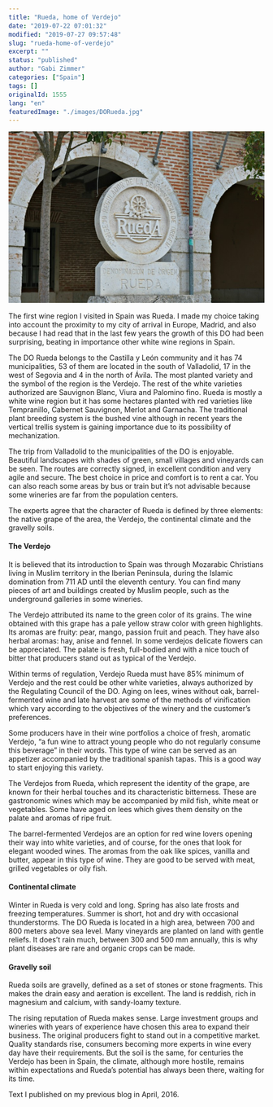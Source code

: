 ```yaml
---
title: "Rueda, home of Verdejo"
date: "2019-07-22 07:01:32"
modified: "2019-07-27 09:57:48"
slug: "rueda-home-of-verdejo"
excerpt: ""
status: "published"
author: "Gabi Zimmer"
categories: ["Spain"]
tags: []
originalId: 1555
lang: "en"
featuredImage: "./images/DORueda.jpg"
---
```


![Rueda, home of Verdejo](./images/DORueda.jpg)

The first wine region I visited in Spain was Rueda. I made my choice taking into account the proximity to my city of arrival in Europe, Madrid, and also because I had read that in the last few years the growth of this DO had been surprising, beating in importance other white wine regions in Spain.


The DO Rueda belongs to the Castilla y León community and it has 74 municipalities, 53 of them are located in the south of Valladolid, 17 in the west of Segovia and 4 in the north of Ávila. The most planted variety and the symbol of the region is the Verdejo. The rest of the white varieties authorized are Sauvignon Blanc, Viura and Palomino fino. Rueda is mostly a white wine region but it has some hectares planted with red varieties like Tempranillo, Cabernet Sauvignon, Merlot and Garnacha. The traditional plant breeding system is the bushed vine although in recent years the vertical trellis system is gaining importance due to its possibility of mechanization.


The trip from Valladolid to the municipalities of the DO is enjoyable. Beautiful landscapes with shades of green, small villages and vineyards can be seen. The routes are correctly signed, in excellent condition and very agile and secure. The best choice in price and comfort is to rent a car. You can also reach some areas by bus or train but it’s not advisable because some wineries are far from the population centers.


The experts agree that the character of Rueda is defined by three elements: the native grape of the area, the Verdejo, the continental climate and the gravelly soils.



#### The Verdejo


It is believed that its introduction to Spain was through Mozarabic Christians living in Muslim territory in the Iberian Peninsula, during the Islamic domination from 711 AD until the eleventh century. You can find many pieces of art and buildings created by Muslim people, such as the underground galleries in some wineries.


The Verdejo attributed its name to the green color of its grains. The wine obtained with this grape has a pale yellow straw color with green highlights. Its aromas are fruity: pear, mango, passion fruit and peach. They have also herbal aromas: hay, anise and fennel. In some verdejos delicate flowers can be appreciated. The palate is fresh, full-bodied and with a nice touch of bitter that producers stand out as typical of the Verdejo.


Within terms of regulation, Verdejo Rueda must have 85% minimum of Verdejo and the rest could be other white varieties, always authorized by the Regulating Council of the DO. Aging on lees, wines without oak, barrel-fermented wine and late harvest are some of the methods of vinification which vary according to the objectives of the winery and the customer’s preferences.


Some producers have in their wine portfolios a choice of fresh, aromatic Verdejo, “a fun wine to attract young people who do not regularly consume this beverage” in their words. This type of wine can be served as an appetizer accompanied by the traditional spanish tapas. This is a good way to start enjoying this variety.


The Verdejos from Rueda, which represent the identity of the grape, are known for their herbal touches and its characteristic bitterness. These are gastronomic wines which may be accompanied by mild fish, white meat or vegetables. Some have aged on lees which gives them density on the palate and aromas of ripe fruit.


The barrel-fermented Verdejos are an option for red wine lovers opening their way into white varieties, and of course, for the ones that look for elegant wooded wines. The aromas from the oak like spices, vanilla and butter, appear in this type of wine. They are good to be served with meat, grilled vegetables or oily fish.



#### Continental climate


Winter in Rueda is very cold and long. Spring has also late frosts and freezing temperatures. Summer is short, hot and dry with occasional thunderstorms. The DO Rueda is located in a high area, between 700 and 800 meters above sea level. Many vineyards are planted on land with gentle reliefs. It does’t rain much, between 300 and 500 mm annually, this is why plant diseases are rare and organic crops can be made.



#### Gravelly soil


Rueda soils are gravelly, defined as a set of stones or stone fragments. This makes the drain easy and aeration is excellent. The land is reddish, rich in magnesium and calcium, with sandy-loamy texture.


The rising reputation of Rueda makes sense. Large investment groups and wineries with years of experience have chosen this area to expand their business. The original producers fight to stand out in a competitive market. Quality standards rise, consumers becoming more experts in wine every day have their requirements. But the soil is the same, for centuries the Verdejo has been in Spain, the climate, although more hostile, remains within expectations and Rueda’s potential has always been there, waiting for its time.




Text I published on my previous blog in April, 2016.